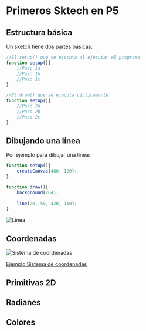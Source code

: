 # Primeros Sktech en P5

## Estructura básica

Un sketch tiene dos partes básicas:

```javascript
//El setup() que se ejecuta al ejecutar el programa
function setup(){
    //Paso 1a
    //Paso 1b
    //Paso 1c
}
```
```javascript
//El draw() que se ejecuta cíclicamente
function setup(){
    //Paso 2a
    //Paso 2b
    //Paso 2c
}
```
## Dibujando una línea
Por ejemplo para dibujar una línea:
```javascript
function setup(){
    createCanvas(480, 120);
}

function draw(){
    background(204);
    
    line(20, 50, 420, 110);
}
```
![Línea](https://github.com/daniels13ca/Intro_Programacion/blob/master/images/L%C3%ADnea.JPG "Línea recta")

## Coordenadas
![Sistema de coordenadas](https://github.com/daniels13ca/Intro_Programacion/blob/master/images/Coordenadas.JPG "Sistema de coordenadas")

[Ejemplo Sistema de coordenadas](https://www.openprocessing.org/sketch/743823)

## Primitivas 2D

## Radianes

## Colores




